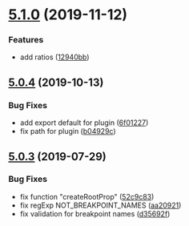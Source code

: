 # [5.1.0](https://github.com/typographist/postcss/compare/v5.0.4...v5.1.0) (2019-11-12)

### Features

- add ratios ([12940bb](https://github.com/typographist/postcss/commit/12940bb980dce94a5953df2ed18440fa87a6d79a))

## [5.0.4](https://github.com/typographist/postcss/compare/v5.0.3...v5.0.4) (2019-10-13)

### Bug Fixes

- add export default for plugin ([6f01227](https://github.com/typographist/postcss/commit/6f01227bea9136ebfc28b1e03f9c2ec8b5b0fbbc))
- fix path for plugin ([b04929c](https://github.com/typographist/postcss/commit/b04929c2c7ad675d3b3fcd99e1bd5a15e4efd2b9))

## [5.0.3](https://github.com/typographist/postcss/compare/v5.0.2...v5.0.3) (2019-07-29)

### Bug Fixes

- fix function "createRootProp" ([52c9c83](https://github.com/typographist/postcss/commit/52c9c83))
- fix regExp NOT_BREAKPOINT_NAMES ([aa20921](https://github.com/typographist/postcss/commit/aa20921))
- fix validation for breakpoint names ([d35692f](https://github.com/typographist/postcss/commit/d35692f))
